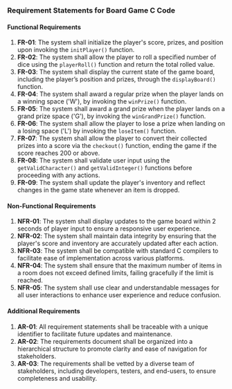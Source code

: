 ### Requirement Statements for Board Game C Code

#### Functional Requirements

1. **FR-01**: The system shall initialize the player's score, prizes, and position upon invoking the `initPlayer()` function.
2. **FR-02**: The system shall allow the player to roll a specified number of dice using the `playerRoll()` function and return the total rolled value.
3. **FR-03**: The system shall display the current state of the game board, including the player’s position and prizes, through the `displayBoard()` function.
4. **FR-04**: The system shall award a regular prize when the player lands on a winning space ('W'), by invoking the `winPrize()` function.
5. **FR-05**: The system shall award a grand prize when the player lands on a grand prize space ('G'), by invoking the `winGrandPrize()` function.
6. **FR-06**: The system shall allow the player to lose a prize when landing on a losing space ('L') by invoking the `loseItem()` function.
7. **FR-07**: The system shall allow the player to convert their collected prizes into a score via the `checkout()` function, ending the game if the score reaches 200 or above.
8. **FR-08**: The system shall validate user input using the `getValidCharacter()` and `getValidInteger()` functions before proceeding with any actions.
9. **FR-09**: The system shall update the player's inventory and reflect changes in the game state whenever an item is dropped.

#### Non-Functional Requirements

1. **NFR-01**: The system shall display updates to the game board within 2 seconds of player input to ensure a responsive user experience.
2. **NFR-02**: The system shall maintain data integrity by ensuring that the player's score and inventory are accurately updated after each action.
3. **NFR-03**: The system shall be compatible with standard C compilers to facilitate ease of implementation across various platforms.
4. **NFR-04**: The system shall ensure that the maximum number of items in a room does not exceed defined limits, failing gracefully if the limit is reached.
5. **NFR-05**: The system shall use clear and understandable messages for all user interactions to enhance user experience and reduce confusion.

#### Additional Requirements

1. **AR-01**: All requirement statements shall be traceable with a unique identifier to facilitate future updates and maintenance.
2. **AR-02**: The requirements document shall be organized into a hierarchical structure to promote clarity and ease of navigation for stakeholders.
3. **AR-03**: The requirements shall be vetted by a diverse team of stakeholders, including developers, testers, and end-users, to ensure completeness and usability.
```